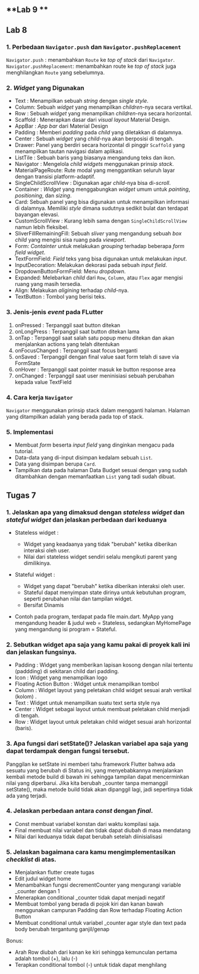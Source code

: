 
## **Lab 9 **


## **Lab 8**
### 1. Perbedaan `Navigator.push` dan `Navigator.pushReplacement`
`Navigator.push` : menambahkan `Route` ke *top of stack* dari `Navigator`.
`Navigator.pushReplacement`:  menambahkan route ke *top of stack* juga menghilangkan `Route` yang sebelumnya.

### 2. *Widget* yang Digunakan
* Text : Menampilkan sebuah *string* dengan *single style*.
* Column: Sebuah *widget* yang menampilkan *children*-nya secara vertikal.
* Row : Sebuah *widget* yang menampilkan *children*-nya secara horizontal.
* Scaffold : Menerapkan dasar dari *visual layout* Material Design.
* AppBar : *App bar* dari Material Design
* Padding : Memberi *padding* pada *child* yang diletakkan di dalamnya.
* Center : Sebuah *widget* yang *child*-nya akan berposisi di tengah.
* Drawer: Panel yang berdiri secara horizontal di pinggir `Scaffold` yang menampilkan tautan navigasi dalam aplikasi.
*  ListTile : Sebuah baris yang biasanya mengandung teks dan ikon.
* Navigator : Mengelola *child widgets* menggunakan prinsip *stack*.
* MaterialPageRoute: Rute modal yang menggantikan seluruh layar dengan transisi platform-adaptif.
* SingleChildScrollView : Digunakan agar *child*-nya bisa di-*scroll*.
* Container : *Widget* yang menggabungkan *widget* umum untuk *painting*, *positioning*, dan *sizing*.
* Card: Sebuah panel yang bisa digunakan untuk menampilkan informasi di dalamnya. Memiliki *style* dimana sudutnya sedikit bulat dan terdapat bayangan elevasi.
* CustomScrollView : Kurang lebih sama dengan `SingleChildScrollView` namun lebih fleksibel.
* SliverFillRemainingFill: Sebuah *sliver* yang mengandung sebuah *box child* yang mengisi sisa ruang pada *viewport*.
* Form: *Containter* untuk melakukan *grouping* terhadap beberapa *form field widget*.
* TextFormField: *Field* teks yang bisa digunakan untuk melakukan *input*.
* InputDecoration: Melakukan dekorasi pada sebuah *input field*.
* DropdownButtonFormField: Menu *dropdown*.
* Expanded: Melebarkan *child* dari `Row`, `Column`, atau `Flex` agar mengisi ruang yang masih tersedia.
* Align: Melakukan *aligining* terhadap *child*-nya.
* TextButton : Tombol yang berisi teks.

### 3. Jenis-jenis *event* pada FLutter
1. onPressed        : Terpanggil saat button ditekan
2. onLongPress      : Terpanggil saat button ditekan lama
3. onTap            : Terpanggil saat salah satu popup menu ditekan dan akan menjalankan actions yang telah ditentukan
4. onFocusChanged   : Terpanggil saat focus berganti
5. onSaved          : Terpanggil dengan final value saat form telah di save via FormState
6. onHover          : Terpanggil saat pointer masuk ke button response area
7. onChanged        : Terpanggil saat user meninisiasi sebuah perubahan kepada value TextField

### 4. Cara kerja `Navigator`
`Navigator` menggunakan prinsip stack dalam mengganti halaman. Halaman yang ditampilkan adalah yang berada pada top of stack.

### 5. Implementasi
* Membuat *form* beserta *input field* yang dinginkan mengacu pada tutorial.
* Data-data yang di-input disimpan kedalam sebuah `List`.
* Data yang disimpan berupa `Card`.
* Tampilkan data pada halaman Data Budget sesuai dengan yang sudah ditambahkan dengan memanfaatkan `List` yang tadi sudah dibuat.


## Tugas 7

### 1. Jelaskan apa yang dimaksud dengan *stateless widget* dan *stateful widget* dan jelaskan perbedaan dari keduanya
- Stateless widget : 
  - Widget yang  keadaanya yang tidak "berubah" ketika diberikan interaksi oleh user. 
  - Nilai dari stateless widget sendiri selalu mengikuti parent yang dimilikinya.
  
- Stateful widget :
  - Widget yang dapat "berubah" ketika diberikan interaksi oleh user. 
  - Stateful dapat menyimpan state dirinya untuk kebutuhan program, seperti perubahan nilai dan tampilan widget.
  - Bersifat Dinamis
  
- Contoh pada program, terdapat pada file main.dart. MyApp yang mengandung header & judul web = Stateless, sedangkan MyHomePage yang mengandung isi program = Stateful.

### 2. Sebutkan widget apa saja yang kamu pakai di proyek kali ini dan jelaskan fungsinya.
- Padding : Widget yang memberikan lapisan kosong dengan nilai tertentu (paddding) di sekitaran child dari padding.
- Icon : Widget yang menampilkan logo
- Floating Action Button : Widget untuk menampilkan tombol
- Column : Widget layout yang peletakan child widget sesuai arah vertikal (kolom) .
- Text : Widget untuk menampilkan suatu text serta style nya
- Center : Widget sebagai layout untuk membuat peletakan child menjadi di tengah. 
- Row : Widget layout untuk peletakan child widget sesuai arah horizontal (baris).

### 3. Apa fungsi dari **setState()**? Jelaskan variabel apa saja yang dapat terdampak dengan fungsi tersebut.
Panggilan ke setState ini memberi tahu framework Flutter bahwa ada sesuatu yang berubah di Status ini, yang menyebabkannya menjalankan kembali metode build di bawah ini
sehingga tampilan dapat mencerminkan nilai yang diperbarui. Jika kita berubah _counter tanpa memanggil setState(), maka metode build tidak akan dipanggil lagi, jadi sepertinya tidak ada yang terjadi.

### 4. Jelaskan perbedaan antara *const* dengan *final*.
- Const membuat variabel konstan dari waktu kompilasi saja.
- Final membuat nilai variabel dan tidak dapat diubah di masa mendatang
- Nilai dari keduanya tidak dapat berubah setelah diinisialisasi

### 5. Jelaskan bagaimana cara kamu mengimplementasikan *checklist* di atas.
- Menjalankan flutter create tugas
- Edit judul widget home
- Menambahkan fungsi decrementCounter yang mengurangi variable _counter dengan 1
- Menerapkan  conditional _counter tidak dapat menjadi negatif
- Membuat tombol yang berada di pojok kiri dan kanan bawah menggunakan campuran Padding dan Row terhadap Floating Action Button
- Membuat conditional untuk  variabel _counter agar style dan text pada body berubah tergantung ganjil/genap 

Bonus:
- Arah Row diubah dari kanan ke kiri sehingga kemunculan pertama adalah tombol (+), lalu (-) 
- Terapkan conditional tombol (-) untuk tidak dapat menghilang




